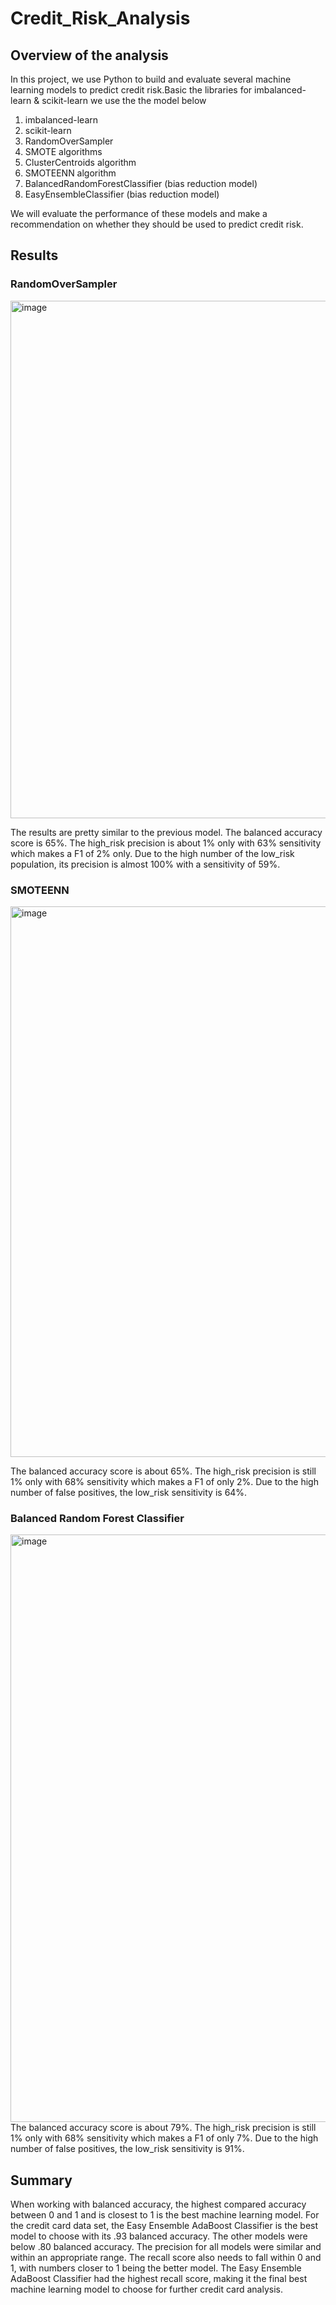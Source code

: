 # Credit_Risk_Analysis

## Overview of the analysis
In this project, we use Python to build and evaluate several machine learning models to predict credit risk.Basic the libraries for imbalanced-learn & scikit-learn we use the the model below

1. imbalanced-learn 
2. scikit-learn
3. RandomOverSampler
4. SMOTE algorithms
5. ClusterCentroids algorithm
6. SMOTEENN algorithm
7. BalancedRandomForestClassifier (bias reduction model)
8. EasyEnsembleClassifier (bias reduction model)


We will evaluate the performance of these models and make a recommendation on whether they should be used to predict credit risk.

## Results

### RandomOverSampler
<img width="828" alt="image" src="https://user-images.githubusercontent.com/104603177/187822196-ca0e7a04-1ab7-4ce9-a805-a2aa7a192923.png">

The results are pretty similar to the previous model.
The balanced accuracy score is 65%.
The high_risk precision is about 1% only with 63% sensitivity which makes a F1 of 2% only.
Due to the high number of the low_risk population, its precision is almost 100% with a sensitivity of 59%. 

### SMOTEENN
<img width="881" alt="image" src="https://user-images.githubusercontent.com/104603177/187822710-c0fb7f8d-de55-47b0-9425-09e1a5080f04.png">

The balanced accuracy score is about 65%.
The high_risk precision is still 1% only with 68% sensitivity which makes a F1 of only 2%.
Due to the high number of false positives, the low_risk sensitivity is 64%. 

### Balanced Random Forest Classifier
<img width="940" alt="image" src="https://user-images.githubusercontent.com/104603177/187823427-13d977d9-f6d2-4e6c-a6a0-70f3a610bdaf.png">
The balanced accuracy score is about 79%.
The high_risk precision is still 1% only with 68% sensitivity which makes a F1 of only 7%.
Due to the high number of false positives, the low_risk sensitivity is 91%. 



## Summary

When working with balanced accuracy, the highest compared accuracy between 0 and 1 and is closest to 1 is the best machine learning model.  For the credit card data set, the Easy Ensemble AdaBoost Classifier is the best model to choose with its .93 balanced accuracy.  The other models were below .80 balanced accuracy.  The precision for all models were similar and within an appropriate range.  The recall score also needs to fall within 0 and 1, with numbers closer to 1 being the better model.  The Easy Ensemble AdaBoost Classifier had the highest recall score, making it the final best machine learning model to choose for further credit card analysis.   
